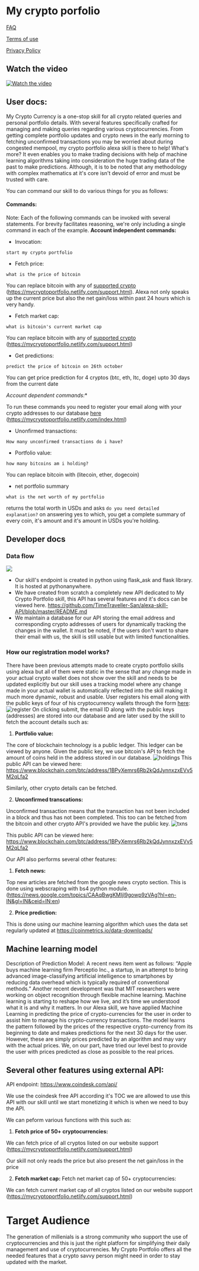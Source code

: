 ﻿# My crypto porfolio
[FAQ](https://mycryptoportfolio.netlify.com/faq.html)

[Terms of use](https://mycryptoportfolio.netlify.com/terms.html)

[Privacy Policy](https://mycryptoportfolio.netlify.com/privacy.html)

## Watch the video
[![Watch the video](https://img.youtube.com/vi/8ZVksOpH16A/maxresdefault.jpg)](https://www.youtube.com/watch?v=8ZVksOpH16A)

## User docs:
My Crypto Currency is a one-stop skill for all crypto related queries and personal portfolio details. With several features specifically crafted for managing and making queries regarding various cryptocurrencies. From getting complete portfolio updates and crypto news in the early morning to fetching unconfirmed transactions you may be worried about during congested mempool, my crypto portfolio alexa skill is there to help! What's more? It even enables you to make trading decisions with help of machine learning algorithms taking into consideration the huge trading data of the past to make predictions. Although, it is to be noted that any methodology with complex mathematics at it's core isn't devoid of error and must be trusted with care.  

You can command our skill to do various things for you as follows:
#### Commands:
Note: Each of the following commands can be invoked with several statements. For brevity facilitates reasoning, we're only including a single command in each of the example.
**Account independent commands:**
- Invocation:

`start my crypto portfolio`
- Fetch price:

`what is the price of bitcoin`

You can replace bitcoin with any of [supported crypto](https://mycryptoportfolio.netlify.com/support.html) (https://mycryptoportfolio.netlify.com/support.html). Alexa not only speaks up the current price but also the net gain/loss within past 24 hours which is very handy.

- Fetch market cap:

`what is bitcoin's current market cap`

You can replace bitcoin with any of [supported crypto](https://mycryptoportfolio.netlify.com/support.html) (https://mycryptoportfolio.netlify.com/support.html)
- Get predictions:

 `predict the price of bitcoin on 26th october`
 
You can get price prediction for 4 cryptos (btc, eth, ltc, doge) upto 30 days from the current date

*Account dependent commands:**

To run these commands you need to register your email along with your crypto addresses to our database [here](https://mycryptoportfolio.netlify.com/index.html) (https://mycryptoportfolio.netlify.com/index.html)

- Unonfirmed transactions:

`How many unconfirmed transactions do i have?`

- Portfolio value:

`how many bitcoins am i holding?` 

You can replace bitcoin with (litecoin, ether, dogecoin)

- net portfolio summary

`what is the net worth of my portfolio` 

returns the total worth in USDs and asks ``do you need detailed explanation?`` on answering yes to which, you get a complete summary of every coin, it's amount and it's amount in USDs you're holding.







## Developer docs
### Data flow
![](https://i.imgur.com/XvZDaYw.jpg)
- Our skill's endpoint is created in python using flask_ask and flask library. It is hosted at pythonanywhere. 
- We have created from scratch a completely new API dedicated to My Crypto Portfolio skill, this API has several features and it's docs can be viewed here. 
https://github.com/TimeTraveller-San/alexa-skill-API/blob/master/README.md
- We maintain a database for our API storing the email address and corresponding crypto addresses of users for dynamically tracking the changes in the wallet. It must be noted, if the users don't want to share their email with us, the skill is still usable but with limited functionalities. 

### How our registration model works?
There have been previous attempts made to create crypto portfolio skills using alexa but all of them were static in the sense that any change made in your actual crypto wallet does not show over the skill and needs to be updated explicitly but our skill uses a tracking model where any change made in your actual wallet is automatically reflected into the skill making it much more dynamic, robust and usable. 
User registers his email along with the public keys of four of his cryptocurrency wallets through the form [here](http://mycryptoportfolio.netlify.com/):
![register](https://i.imgur.com/ttDpo7p.png)
On clicking submit, the email ID along with the public keys (addresses) are stored into our database and are later used by the skill to fetch the account details such as:

1. **Portfolio value:**

The core of blockchain technology is a public ledger. This ledger can be viewed by anyone. Given the public key, we use bitcoin's API to fetch the amount of coins held in the address stored in our database. 
![holdings](https://i.imgur.com/9DB5vGH.jpg)
This public API can be viewed here: https://www.blockchain.com/btc/address/1BPyXemrs6Rb2kQdJynnxzxEVv5M2qLfa2

Similarly, other crypto details can be fetched.


2. **Unconfirmed transcations:** 

Unconfirmed transaction means that the transaction has not been included in a block and thus has not been completed. This too can be fetched from the bitcoin and other crypto API's provided we have the public key.
![txns](https://i.imgur.com/XVPa17D.jpg)

This public API can be viewed here: https://www.blockchain.com/btc/address/1BPyXemrs6Rb2kQdJynnxzxEVv5M2qLfa2

Our API also performs several other features:

1. **Fetch news:** 

Top new articles are fetched from the google news crypto section. This is done using webscraping with bs4 python module.
(https://news.google.com/topics/CAAqBwgKMIjl9gowp9zVAg?hl=en-IN&gl=IN&ceid=IN:en)


2. **Price prediction:**

This is done using our machine learning algorithm which uses the data set regularly updated at https://coinmetrics.io/data-downloads/ 

## Machine learning model
Description of Prediction Model: A recent news item went as follows: “Apple buys machine learning firm Perceptio Inc., a startup, in an attempt to bring advanced image-classifying artificial intelligence to smartphones by reducing data overhead which is typically required of conventional methods.” Another recent development was that MIT researchers were working on object recognition through flexible machine learning. Machine learning is starting to reshape how we live, and it’s time we understood what it is and why it matters.
In our Alexa skill, we have applied Machine Learning in predicting the price of crypto-currencies for the user in order to assist him to manage his crypto-currency transactions. The model learns the pattern followed by the prices of the respective crypto-currency from its beginning to date and makes predictions for the next 30 days for the user. However, these are simply prices predicted by an algorithm and may vary with the actual prices. We, on our part, have tried our level best to provide the user with prices predicted as close as possible to the real prices.

## Several other features using external API:
API endpoint: https://www.coindesk.com/api/ 

We use the coindesk free API according it's TOC we are allowed to use this API with our skill until we start monetizing it which is when we need to buy the API.

We can peform various functions with this such as:

1. **Fetch price of 50+ cryptocurrencies:**

We can fetch price of all cryptos listed on our website support (https://mycryptoportfolio.netlify.com/support.html)

Our skill not only reads the price but also present the net gain/loss in the price

2. **Fetch market cap:**
Fetch net market cap of 50+ cryptocurrencies:

We can fetch current market cap of all cryptos listed on our website support (https://mycryptoportfolio.netlify.com/support.html)

# Target Audience
The generation of millenials is a strong community
who support the use of cryptocurrencies and this is
just the right platform for simplifying their daily
management and use of cryptocurrencies.
My Crypto Portfolio offers all the needed features
that a crypto savvy person might need in order to
stay updated with the market.



